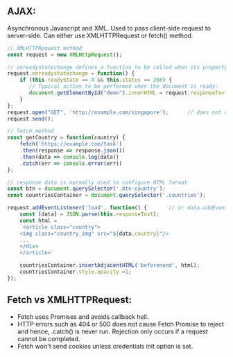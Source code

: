 ## AJAX:
Asynchronous Javascript and XML. Used to pass client-side request to server-side. Can either use XMLHTTPRequest or fetch() method.

```javascript
// XMLHTTPRequest method
const request = new XMLHttpRequest();

// onreadystatechange defines a function to be called when its property changes
request.onreadystatechange = function() {
    if (this.readyState == 4 && this.status == 200) {
       // Typical action to be performed when the document is ready:
       document.getElementById("demo").innerHTML = request.responseText;
    }
};
request.open("GET", 'http://example.com/singapore');      // does not open connection but configures the request only
request.send();

// fetch method
const getCountry = function(country) {
    fetch('https://example.com/task')
    .then(response => response.json())
    .then(data => console.log(data))
    .catch(err => console.error(err))
};
```
```javascript
// response data is normally used to configure HTML format
const btn = document.querySelector('.btn-country');
const countriesContainer = document.querySelector('.countries');

request.addEventListener('load', function() {       // or data.addEventListener
    const [data] = JSON.parse(this.responseText);
    const html = 
    `<article class="country">
    <img class="country_img" src="${data.country}"/>
    ...
    </div>
    </article>`

    countriesContainer.insertAdjacentHTML('beforenend', html);
    countriesContainer.style.opacity =1;
});
```

## Fetch vs XMLHTTPRequest:
- Fetch uses  Promises and avoids callback hell.
- HTTP errors such as 404 or 500 does not cause Fetch Promise to reject and hence, .catch() is never run. Rejection only occurs if a request cannot be completed.
- Fetch won't send cookies unless credentials init option is set.


